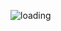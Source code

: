 ![loading](https://github.com/bss-mc-org-no-sso/.github/assets/117171930/02877af1-4139-483f-8b8c-1f1f974b20c2)

